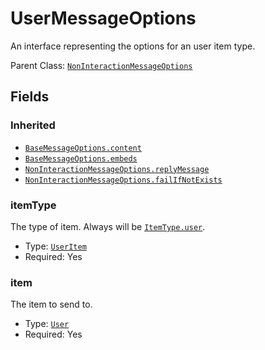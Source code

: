 # UserMessageOptions

An interface representing the options for an user item type.

Parent Class: [`NonInteractionMessageOptions`](non-interaction-message-options)

## Fields

### Inherited

* [`BaseMessageOptions.content`](base-message-options#content)
* [`BaseMessageOptions.embeds`](base-message-options#embeds)
* [`NonInteractionMessageOptions.replyMessage`](non-interaction-message-options#replymessage)
* [`NonInteractionMessageOptions.failIfNotExists`](non-interaction-message-options#failifnotexists)

### itemType

The type of item. Always will be [`ItemType.user`](item-type#user).

* Type: [`UserItem`](user-item)
* Required: Yes

### item

The item to send to.

* Type: [`User`](https://discord.js.org/#/docs/main/stable/class/User)
* Required: Yes